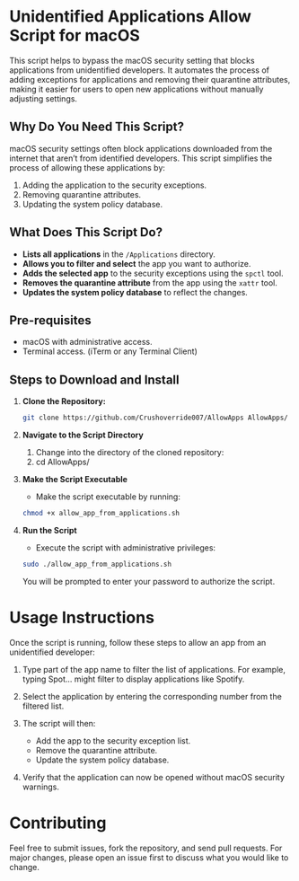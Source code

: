 # Unidentified Applications Allow Script for macOS

This script helps to bypass the macOS security setting that blocks applications from unidentified developers. It automates the process of adding exceptions for applications and removing their quarantine attributes, making it easier for users to open new applications without manually adjusting settings.

## Why Do You Need This Script?

macOS security settings often block applications downloaded from the internet that aren’t from identified developers. This script simplifies the process of allowing these applications by:

1. Adding the application to the security exceptions.
2. Removing quarantine attributes.
3. Updating the system policy database.

## What Does This Script Do?

-  **Lists all applications** in the `/Applications` directory.
-  **Allows you to filter and select** the app you want to authorize.
-  **Adds the selected app** to the security exceptions using the `spctl` tool.
-  **Removes the quarantine attribute** from the app using the `xattr` tool.
-  **Updates the system policy database** to reflect the changes.

## Pre-requisites

-  macOS with administrative access.
-  Terminal access. (iTerm or any Terminal Client)

## Steps to Download and Install

1. **Clone the Repository:**
   ```sh
   git clone https://github.com/Crushoverride007/AllowApps AllowApps/

2. **Navigate to the Script Directory**
   1. Change into the directory of the cloned repository:
   2. cd AllowApps/

3. **Make the Script Executable**
   - Make the script executable by running:
   ```sh
   chmod +x allow_app_from_applications.sh

4. **Run the Script**
   - Execute the script with administrative privileges:
    ```sh
    sudo ./allow_app_from_applications.sh
    ```
    You will be prompted to enter your password to authorize the script.

# Usage Instructions

Once the script is running, follow these steps to allow an app from an unidentified developer:

1.	Type part of the app name to filter the list of applications. For example, typing Spot... might filter to display applications like Spotify.

2.	Select the application by entering the corresponding number from the filtered list.
	
3.	The script will then:
     -  Add the app to the security exception list.
     -  Remove the quarantine attribute.
     -  Update the system policy database.
	
4.	Verify that the application can now be opened without macOS security warnings.

# Contributing

Feel free to submit issues, fork the repository, and send pull requests. For major changes, please open an issue first to discuss what you would like to change.
